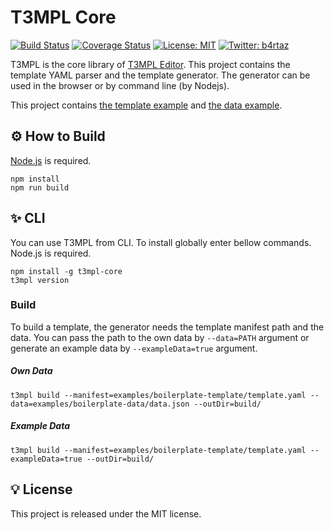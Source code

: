 # T3MPL Core

[![Build Status](https://app.travis-ci.com/b4rtaz/t3mpl-core.svg?branch=master)](https://app.travis-ci.com/b4rtaz/t3mpl-core) [![Coverage Status](https://coveralls.io/repos/github/b4rtaz/t3mpl-core/badge.svg?branch=master)](https://coveralls.io/github/b4rtaz/t3mpl-core?branch=master) [![License: MIT](https://img.shields.io/github/license/mashape/apistatus.svg)](/LICENSE) [![Twitter: b4rtaz](https://img.shields.io/twitter/follow/b4rtaz.svg?style=social)](https://twitter.com/b4rtaz)

T3MPL is the core library of [T3MPL Editor](https://github.com/b4rtaz/t3mpl-editor). This project contains the template YAML parser and the template generator. The generator can be used in the browser or by command line (by Nodejs).

This project contains [the template example](examples/boilerplate-template) and [the data example](examples/boilerplate-data).

## ⚙️ How to Build

[Node.js](https://nodejs.org/en/) is required.

```
npm install
npm run build
```

## ✨ CLI

You can use T3MPL from CLI. To install globally enter bellow commands. Node.js is required.

```
npm install -g t3mpl-core
t3mpl version
```

### Build

To build a template, the generator needs the template manifest path and the data. You can pass the path to the own data by  `--data=PATH` argument or generate an example data by `--exampleData=true` argument.

##### Own Data

```t3mpl build --manifest=examples/boilerplate-template/template.yaml --data=examples/boilerplate-data/data.json --outDir=build/```

##### Example Data

```t3mpl build --manifest=examples/boilerplate-template/template.yaml --exampleData=true --outDir=build/```

## 💡 License

This project is released under the MIT license.
